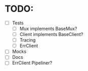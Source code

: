 # TODO:

- [ ] Tests
  - [ ] Mux implements BaseMux?
  - [ ] Client implements BaseClient?
  - [ ] Tracing
  - [ ] ErrClient
- [ ] Mocks
- [ ] Docs
- [ ] ErrClient Pipeliner?
